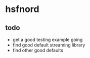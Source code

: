 # hsfnord

## todo
- get a good testing example going
- find good default streaming library
- find other good defaults
